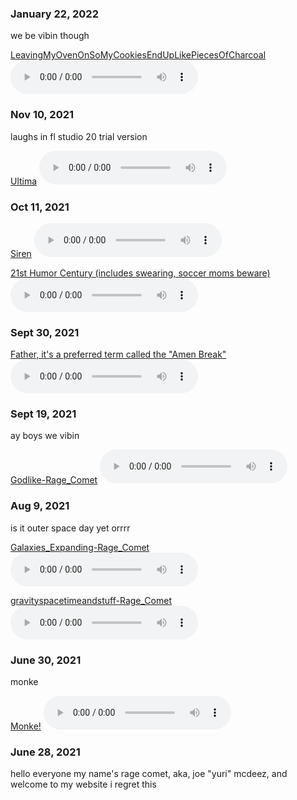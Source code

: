 ### January 22, 2022
we be vibin though

[LeavingMyOvenOnSoMyCookiesEndUpLikePiecesOfCharcoal](/sounds/./LeavingMyOvenOnSoMyCookiesEndUpLikePiecesOfCharcoal.mp3)
<audio controls>
  <source src="./sounds/LeavingMyOvenOnSoMyCookiesEndUpLikePiecesOfCharcoal.mp3" type="audio/mpeg">
</audio>

### Nov 10, 2021
laughs in fl studio 20 trial version

[Ultima](/sounds/./Rage_Comet-Ultima.mp3)
<audio controls>
  <source src="./sounds/Rage_Comet-Ultima.mp3" type="audio/mpeg">
</audio>

### Oct 11, 2021

[Siren](/sounds/./Siren-Rage_Comet.mp3)
<audio controls>
  <source src="./sounds/Siren-Rage_Comet.mp3" type="audio/mpeg">
</audio>

[21st Humor Century (includes swearing, soccer moms beware)](/sounds/./21st_humor_century-Rage_Comet.mp3)
<audio controls>
  <source src="./sounds/21st_humor_century-Rage_Comet.mp3" type="audio/mpeg">
</audio>


### Sept 30, 2021

[Father, it's a preferred term called the "Amen Break"](/sounds/./father_its_a_preferred_term_called_the_Amen_Break-Rage_Comet.m4a)
<audio controls>
  <source src="./sounds/father_its_a_preferred_term_called_the_Amen_Break-Rage_Comet.m4a" type="audio/mpeg">
</audio>

### Sept 19, 2021
ay boys we vibin

[Godlike-Rage_Comet](/sounds/./Rage_Comet-Godlike.m4a)
<audio controls>
  <source src="./sounds/Rage_Comet-Godlike.m4a" type="audio/mpeg">
</audio>

### Aug 9, 2021
is it outer space day yet orrrr

[Galaxies_Expanding-Rage_Comet](/sounds/Galaxies_Expanding-Rage_Comet.m4a)
<audio controls>
  <source src="./sounds/Galaxies_Expanding-Rage_Comet.m4a" type="audio/mpeg">
</audio>

[gravityspacetimeandstuff-Rage_Comet](/sounds/gravityspacetimeandstuff-Rage_Comet.m4a)
<audio controls>
  <source src="./sounds/gravityspacetimeandstuff-Rage_Comet.m4a" type="audio/mpeg">
</audio>

### June 30, 2021
monke

[Monke!](/sounds/monke.m4a)
<audio controls>
<source src="./sounds/monke.m4a" type="audio/mpeg">
</audio>


### June 28, 2021
hello everyone my name's rage comet, aka, joe "yuri" mcdeez, and welcome to my website
i regret this
